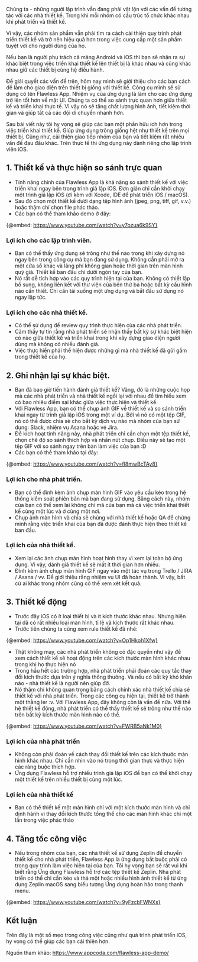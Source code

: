 Chúng ta - những người lập trình vẫn đang phải vật lộn với các vấn đề tương tác với các nhà thiết kế. Trong khi mỗi nhóm có cấu trúc tổ chức khác nhau khi phát triển và thiết kế. 

Vì vậy, các nhóm sản phẩm vẫn phải tìm ra cách cải thiện quy trình phát triển thiết kế và trở nên hiệu quả hơn trong việc cung cấp một sản phẩm tuyệt vời cho người dùng của họ.

Nếu bạn là người phụ trách cả mảng Android và iOS thì bạn sẽ nhận ra sự khác biệt trong việc triển khai thiết kế lên thiết bị là khác nhau và cũng khác nhau giữ các thiết bị cùng hệ điều hành.

Để giải quyết các vấn đề trên, hôm nay mình sẽ giới thiệu cho các bạn cách để làm cho giao diện trên thiết bị giống với thiết kế. Công cụ mình sẽ sử dụng có tên Flawless App.
Nhiệm vụ của ứng dụng là làm cho các ứng dụng trở lên tốt hơn về mặt UI. Chúng ta có thể so sánh trực quan hơn giữa thiết kế và triển khai thực tế. Vì vậy nó sẽ tăng chất lượng hình ảnh, tiết kiệm thời gian và giúp tất cả các đội di chuyển nhanh hơn.

Sau bài viết này tôi hy vọng sẽ giúp các bạn một phần hữu ích hơn trong việc triển khai thiết kế. Giúp ứng dụng trông giống hệt như thiết kế trên mọi thiết bị. Cũng như, cải thiện giao tiếp nhóm của bạn và tiết kiệm rất nhiều vấn đề đau đầu khác.
Trên thực tế thì ứng dụng này dành riêng cho lập trình viên iOS.

## 1. Thiết kế và thực hiện so sánh trực quan
- Tính năng chính của Flawless App là khả năng so sánh thiết kế với việc triển khai ngay bên trong trình giả lập iOS. Đơn giản chỉ cần khởi chạy một trình giả lập iOS (đi kèm với Xcode, IDE để phát triển iOS / macOS).
- Sau đó chọn một thiết kế dưới dạng tệp hình ảnh (jpeg, png, tiff, gif, v.v.) hoặc thậm chí chọn file phác thảo.
- Các bạn có thể tham khảo demo ở đây:

{@embed: https://www.youtube.com/watch?v=y7ozua6k9SY}

### Lợi ích cho các lập trình viên.
- Bạn có thể thấy ứng dụng sẽ trông như thế nào trong khi xây dựng nó ngay bên trong công cụ mà bạn đang sử dụng. Không cần phải mở ra một cửa sổ khác và lãng phí không gian hoặc thời gian trên màn hình quý giá. Thiết kế ban đầu chỉ dưới ngón tay của bạn.
- Nó rất dễ tích hợp vào các quy trình hiện tại của bạn. Không có thiết lập bổ sung, không liên kết với thư viện của bên thứ ba hoặc bất kỳ cấu hình nào cần thiết. Chỉ cần tải xuống một ứng dụng và bắt đầu sử dụng nó ngay lập tức.

### Lợi ích cho các nhà thiết kế.
- Có thể sử dụng để review quy trình thực hiện của các nhà phát triển.
- Cảm thấy tự tin rằng nhà phát triển sẽ nhận thấy bất kỳ sự khác biệt hiện có nào giữa thiết kế và triển khai trong khi xây dựng giao diện người dùng mà không có nhiều đánh giá. 
- Việc thực hiển phải thể hiện được những gì mà nhà thiết kế đã gửi gắm trong thiết kế của họ.

## 2. Ghi nhận lại sự khác biệt.
- Bạn đã bao giờ tiến hành đánh giá thiết kế? Vâng, đó là những cuộc họp mà các nhà phát triển và nhà thiết kế ngồi lại với nhau để tìm hiểu xem có bao nhiêu điểm sai khác giữa việc thực hiện và thiết kế.
- Với Flawless App, bạn có thể chụp ảnh GIF về thiết kế và so sánh triển khai ngay từ trình giả lập iOS trong một ví dụ. Bởi vì nó có một tệp GIF, nó có thể được chia sẻ cho bất kỳ dịch vụ nào mà nhóm của bạn sử dụng: Slack, nhiệm vụ Asana hoặc vé Jira.
- Để kích hoạt tính năng này, nhà phát triển chỉ cần chọn một tệp thiết kế, chọn chế độ so sánh thích hợp và nhấn nút chụp. Điều này sẽ tạo một tệp GIF với so sánh ngay trên bàn làm việc của bạn :D
- Các bạn có thể tham khảo tại đây: 

{@embed: https://www.youtube.com/watch?v=fl8mwBcTAy8}

### Lợi ích cho nhà phát triển.
- Bạn có thể đính kèm ảnh chụp màn hình GIF vào yêu cầu kéo trong hệ thống kiểm soát phiên bản mà bạn đang sử dụng. Bằng cách này, nhóm của bạn có thể xem lại không chỉ mã của bạn mà cả việc triển khai thiết kế cùng một lúc và ở cùng một nơi.
- Chụp ảnh màn hình và chia sẻ chúng với nhà thiết kế hoặc QA để chứng minh rằng việc triển khai của bạn đã được đánh thực hiện theo thiết kế ban đầu.

### Lợi ích của nhà thiết kế.
- Xem lại các ảnh chụp màn hình hoạt hình thay vì xem lại toàn bộ ứng dụng. Vì vậy, đánh giá thiết kế sẽ mất ít thời gian hơn nhiều.
- Đính kèm ảnh chụp màn hình GIF ngay vào một tác vụ trong Trello / JIRA / Asana / vv. Để giới thiệu rằng nhiệm vụ UI đã hoàn thành. Vì vậy, bất cứ ai khác trong nhóm cũng có thể xem xét kết quả.

## 3. Thiết kế động
- Trước đây iOS có ít loại thiết bị và ít kích thước khác nhau. Nhưng hiện tại đã có rất nhiều loại màn hình, tỉ lệ và kích thước rất khác nhau.
- Trước tiên chúng ta cùng xem rule thiết kế đã nhé:

{@embed: https://www.youtube.com/watch?v=Op1Hkoh1Xfw}

- Thật không may, các nhà phát triển không có đặc quyền như vậy để xem cách thiết kế sẽ hoạt động trên các kích thước màn hình khác nhau trong khi họ thực hiện nó
- Trong hầu hết các trường hợp, nhà phát triển phải đoán các quy tắc thay đổi kích thước dựa trên ý nghĩa thông thường. Và nếu có bất kỳ khó khăn nào - nhà thiết kế là người nên giúp đỡ.
- Nó thậm chí không quan trọng bằng cách chính xác nhà thiết kế chia sẻ thiết kế với nhà phát triển. Trong các công cụ hiện tại, thiết kế trở thành một thằng ler :v. Với Flawless App, đây không còn là vấn đề nữa. Với thế hệ thiết kế động, nhà phát triển có thể thấy thiết kế sẽ trông như thế nào trên bất kỳ kích thước màn hình nào có thể.

{@embed: https://www.youtube.com/watch?v=FWRB5aNk1M0}

### Lợi ích của nhà phát triển
- Không còn phải đoán về cách thay đổi thiết kế trên các kích thước màn hình khác nhau. Chỉ cần nhìn vào nó trong thời gian thực và thực hiện các ràng buộc thích hợp.
- Ứng dụng Flawless hỗ trợ nhiều trình giả lập iOS để bạn có thể khởi chạy một thiết kế trên nhiều thiết bị cùng một lúc.

### Lợi ích của nhà thiết kế
- Bạn có thể thiết kế một màn hình chỉ với một kích thước màn hình và chỉ định hành vi thay đổi kích thước tổng thể cho các màn hình khác chỉ một lần trong việc phác thảo 

## 4. Tăng tốc công việc
- Nếu trong nhóm của bạn, các nhà thiết kế sử dụng Zeplin để chuyển thiết kế cho nhà phát triển, Flawless App là ứng dụng bắt buộc phải có trong quy trình làm việc hiện tại của bạn. Tôi hy vọng bạn sẽ rất vui khi biết rằng Ứng dụng Flawless hỗ trợ các tệp thiết kế Zeplin. Nhà phát triển có thể chỉ cần kéo và thả một hoặc nhiều hình ảnh thiết kế từ ứng dụng Zeplin macOS sang biểu tượng Ứng dụng hoàn hảo trong thanh menu.

{@embed: https://www.youtube.com/watch?v=9yFzcbFWNXs}

## Kết luận
Trên đây là một số mẹo trong công việc cũng như quá trình phát triển iOS, hy vọng có thể giúp các bạn cải thiện hơn.

Nguồn tham khảo: https://www.appcoda.com/flawless-app-demo/